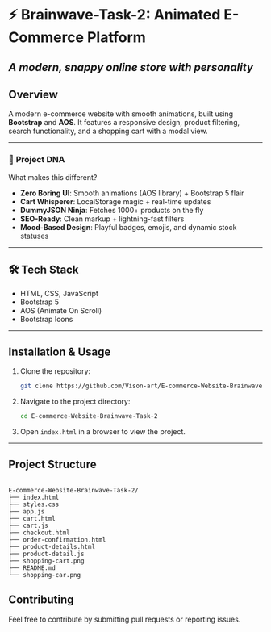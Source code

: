 # ⚡ Brainwave-Task-2: Animated E-Commerce Platform  
*A modern, snappy online store with personality* 
---
## Overview
A modern e-commerce website with smooth animations, built using **Bootstrap** and **AOS**. It features a responsive design, product filtering, search functionality, and a shopping cart with a modal view.

---

### 🚀 **Project DNA**  
What makes this different?  
- **Zero Boring UI**: Smooth animations (AOS library) + Bootstrap 5 flair  
- **Cart Whisperer**: LocalStorage magic + real-time updates  
- **DummyJSON Ninja**: Fetches 1000+ products on the fly  
- **SEO-Ready**: Clean markup + lightning-fast filters  
- **Mood-Based Design**: Playful badges, emojis, and dynamic stock statuses  

---
## 🛠️ Tech Stack
- HTML, CSS, JavaScript
- Bootstrap 5
- AOS (Animate On Scroll)
- Bootstrap Icons
---
## Installation & Usage
1. Clone the repository:
   ```sh
   git clone https://github.com/Vison-art/E-commerce-Website-Brainwave-Task-2-.git
   ```
2. Navigate to the project directory:
   ```sh
   cd E-commerce-Website-Brainwave-Task-2
   ```
3. Open `index.html` in a browser to view the project.
---
## Project Structure
```

E-commerce-Website-Brainwave-Task-2/
├── index.html
├── styles.css
├── app.js
├── cart.html
├── cart.js
├── checkout.html
├── order-confirmation.html
├── product-details.html
├── product-detail.js
├── shopping-cart.png
├── README.md
└── shopping-car.png

```


## Contributing
Feel free to contribute by submitting pull requests or reporting issues.


 

